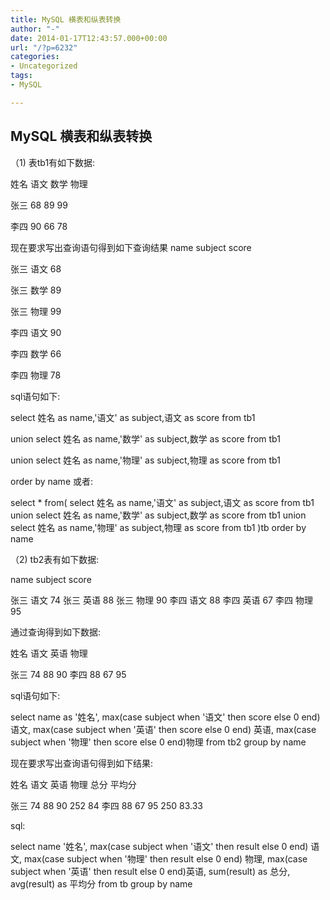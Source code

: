 ```yaml
---
title: MySQL 横表和纵表转换
author: "-"
date: 2014-01-17T12:43:57.000+00:00
url: "/?p=6232"
categories:
- Uncategorized
tags:
- MySQL

---
```

## MySQL 横表和纵表转换
（1) 表tb1有如下数据: 

 姓名                     语文                        数学                    物理

 张三                       68                           89                        99

 李四                      90                            66                         78 

现在要求写出查询语句得到如下查询结果  name                    subject                       score

 张三                       语文                           68

 张三                       数学                           89

 张三                       物理                            99

 李四                       语文                            90

李四                      数学                            66

李四                       物理                            78 

sql语句如下: 

select 姓名 as name,'语文' as subject,语文 as score from tb1

union select 姓名 as name,'数学' as subject,数学 as score from tb1

union  select 姓名 as name,'物理' as subject,物理 as score from tb1

 order by name 
或者: 


select * from(
 select 姓名 as name,'语文' as subject,语文 as score from tb1
 union
 select 姓名 as name,'数学' as subject,数学 as score from tb1
 union
 select 姓名 as name,'物理' as subject,物理 as score from tb1
 )tb
 order by name


（2) tb2表有如下数据: 


name              subject                  score


张三               语文                       74
 张三                英语                      88
 张三                物理                       90
 李四                语文                      88
 李四                英语                      67
 李四                物理                        95


 


通过查询得到如下数据: 


姓名         语文                  英语                     物理


张三          74                   88                        90
 李四           88                    67                        95


 


sql语句如下: 


select name as '姓名',
 max(case subject when '语文' then score else 0 end) 语文,
 max(case subject when '英语' then score else 0 end) 英语,
 max(case subject when '物理' then score else 0 end)物理
 from tb2
 group by name


现在要求写出查询语句得到如下结果: 


姓名         语文                  英语                     物理            总分                平均分


张三          74                    88                        90               252                    84
 李四           88                    67                        95                250                    83.33


 


sql:


select name '姓名',
 max(case subject when '语文' then result else 0 end) 语文,
 max(case subject when '物理' then result else 0 end) 物理,
 max(case subject when '英语' then result else 0 end)英语,
 sum(result) as 总分,
 avg(result) as 平均分
 from tb
 group by name

